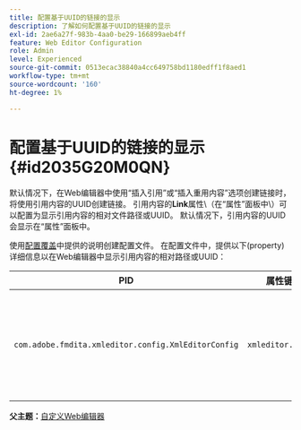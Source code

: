 ```yaml
---
title: 配置基于UUID的链接的显示
description: 了解如何配置基于UUID的链接的显示
exl-id: 2ae6a27f-983b-4aa0-be29-166899aeb4ff
feature: Web Editor Configuration
role: Admin
level: Experienced
source-git-commit: 0513ecac38840a4cc649758bd1180edff1f8aed1
workflow-type: tm+mt
source-wordcount: '160'
ht-degree: 1%

---
```


# 配置基于UUID的链接的显示 {#id2035G20M0QN}

默认情况下，在Web编辑器中使用“插入引用”或“插入重用内容”选项创建链接时，将使用引用内容的UUID创建链接。 引用内容的&#x200B;**Link**&#x200B;属性\（在“属性”面板中\）可以配置为显示引用内容的相对文件路径或UUID。 默认情况下，引用内容的UUID会显示在“属性”面板中。

使用[配置覆盖](download-install-additional-config-override.md#)中提供的说明创建配置文件。 在配置文件中，提供以下\(property\)详细信息以在Web编辑器中显示引用内容的相对路径或UUID：

| PID | 属性键 | 属性值 |
|---|------------|--------------|
| `com.adobe.fmdita.xmleditor.config.XmlEditorConfig` | `xmleditor.uuid` | 布尔值\(true/false\)。 如果要显示链接内容的相对路径，则将此属性设置为false。<br> **默认值**： true |

**父主题：**[&#x200B;自定义Web编辑器](conf-web-editor.md)

